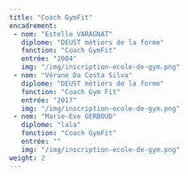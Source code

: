 ```yaml
---
title: "Coach GymFit"
encadrement:
 - nom: "Estelle VARAGNAT"
   diplome: "DEUST métiers de la forme"
   fonction: "Coach GymFit"
   entrée: "2004"
   img: "/img/inscription-ecole-de-gym.png"
 - nom: "Vérane Da Costa Silva"
   diplome: "DEUST métiers de la forme"
   fonction: "Coach Gym Fit"
   entrée: "2017"
   img: "/img/inscription-ecole-de-gym.png"
 - nom: "Marie-Eve GERBOUD"
   diplome: "lala"
   fonction: "Coach GymFit"
   entrée: ""
   img: "/img/inscription-ecole-de-gym.png"
weight: 2
---
```

